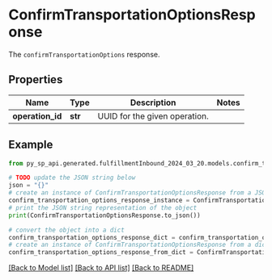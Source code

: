 # ConfirmTransportationOptionsResponse

The `confirmTransportationOptions` response.

## Properties

Name | Type | Description | Notes
------------ | ------------- | ------------- | -------------
**operation_id** | **str** | UUID for the given operation. | 

## Example

```python
from py_sp_api.generated.fulfillmentInbound_2024_03_20.models.confirm_transportation_options_response import ConfirmTransportationOptionsResponse

# TODO update the JSON string below
json = "{}"
# create an instance of ConfirmTransportationOptionsResponse from a JSON string
confirm_transportation_options_response_instance = ConfirmTransportationOptionsResponse.from_json(json)
# print the JSON string representation of the object
print(ConfirmTransportationOptionsResponse.to_json())

# convert the object into a dict
confirm_transportation_options_response_dict = confirm_transportation_options_response_instance.to_dict()
# create an instance of ConfirmTransportationOptionsResponse from a dict
confirm_transportation_options_response_from_dict = ConfirmTransportationOptionsResponse.from_dict(confirm_transportation_options_response_dict)
```
[[Back to Model list]](../README.md#documentation-for-models) [[Back to API list]](../README.md#documentation-for-api-endpoints) [[Back to README]](../README.md)


